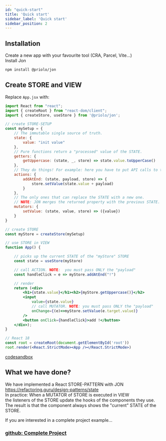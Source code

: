 ```yaml
---
id: "quick-start"
title: 'Quick start'
sidebar_label: 'Quick start'
sidebar_position: 2
---
```


## Installation

Create a new app with your favourite tool (CRA, Parcel, Vite...)  
Install Jon

```bash title="npm"
npm install @priolo/jon
```

## Create STORE and VIEW
Replace `App.jsx` with:

```jsx title="/src/App.jsx"
import React from "react";
import { createRoot } from "react-dom/client";
import { createStore, useStore } from '@priolo/jon';

// create STORE-SETUP
const mySetup = {
	// The immutable single source of truth.
	state: {
		value: "init value"
	},
	// Pure functions return a "processed" value of the STATE.
	getters: {		
		getUppercase: (state, _, store) => state.value.toUpperCase()
	},
	// They do things! For example: here you have to put API calls to the server
	actions: {
		addAtEnd: (state, payload, store) => {
			store.setValue(state.value + payload)
		}
	},
	// The only ones that can replace the STATE with a new one.
	// NOTE: JON merges the returned property with the previous STATE.
	mutators: {
		setValue: (state, value, store) => ({value})
	}
}

// create STORE
const myStore = createStore(mySetup)

// use STORE in VIEW
function App() {

	// picks up the current STATE of the "myStore" STORE
  	const state = useStore(myStore)

	// call ACTION. NOTE:  you must pass ONLY the "payload"
	const handleClick = e => myStore.addAtEnd("!")

	// render
	return (<div>
		<h1>{state.value}</h1><h2>{myStore.getUppercase()}</h2>
		<input 
			value={state.value} 
			// call MUTATOR. NOTE: you must pass ONLY the "payload"
			onChange={(e)=>myStore.setValue(e.target.value)} 
		/>
		<button onClick={handleClick}>add !</button>
	</div>);
}

// React 18
const root = createRoot(document.getElementById('root'))
root.render(<React.StrictMode><App /></React.StrictMode>)
```

[codesandbox](https://codesandbox.io/s/example-1-5d2tt)


## What we have done?

We have implemented a React STORE-PATTERN with JON  
<https://refactoring.guru/design-patterns/state>  
In practice: When a MUTATOR of STORE is executed in VIEW  
the listeners of the STORE update the hooks of the components they use.  
The result is that the component always shows the "current" STATE of the STORE.
  
If you are interested in a complete project example...  
### [github: Complete Project](https://github.com/priolo/jon-template)